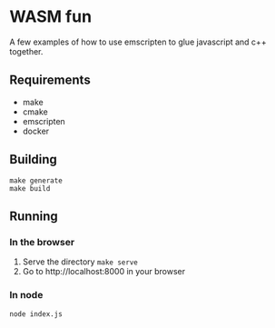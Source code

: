 # WASM fun

A few examples of how to use emscripten to glue javascript and c++ together.

## Requirements

* make
* cmake
* emscripten
* docker

## Building

```
make generate
make build
```

## Running

### In the browser

1. Serve the directory `make serve`
2. Go to http://localhost:8000 in your browser

### In node

```
node index.js
```
